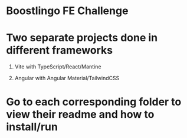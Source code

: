 # Boostlingo FE Challenge

# Two separate projects done in different frameworks

1. Vite with TypeScript/React/Mantine

2. Angular with Angular Material/TailwindCSS

# Go to each corresponding folder to view their readme and how to install/run
